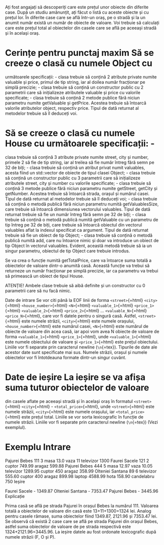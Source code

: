 Ați fost angajați să descoperiți care este prețul unor obiecte din
diferite case. După un studiu amănunțit, ați făcut o listă cu aceste
obiecte și cu prețul lor. În diferite case care se află într-un oraș, pe
o stradă și la un anumit număr există un număr de obiecte de valoare.
Voi trebuie să calculați care este prețul total al obiectelor din casele
care se află pe aceeași stradă și în același oraș.

# Cerințe pentru punctaj maxim Să se creeze o clasă cu numele Object cu
următoarele specificații: - clasa trebuie să conțină 2 atribute private
numite valuable și price, primul de tip string, iar al doilea număr
fracționar pe simplă precizie; - clasa trebuie să conțină un constructor
public cu 2 parametrii care să inițializeze atributele valuable și price
cu valorile specificate; - clasa trebuie să conțină 2 metode publice
fără niciun parametru numite getValuable și getPrice. Acestea trebuie să
întoarcă valorile atributelor object, respectiv price. Tipul de dată
returnat al metodelor trebuie să îl deduceți voi.

# Să se creeze o clasă cu numele House cu următoarele specificații: -
clasa trebuie să conțină 3 atribute private numite street, city și
number, primele 2 să fie de tip string, iar al treilea să fie număr
întreg fără semn pe 32 de biți; - clasa trebuie să conțină un atribut
privat numit valuables, acesta fiind un std::vector de obiecte de tipul
clasei Object; - clasa trebuie să conțină un constructor public cu 3
parametrii care să inițializeze atributele street, city și number cu
valorile specificate; - clasa trebuie să conțină 3 metode publice fără
niciun parametru numite getStreet, getCity și getNumber. Acestea trebuie
să întoarcă strada, orașul și numărul casei. Tipul de dată returnat al
metodelor trebuie să îl deduceți voi; - clasa trebuie să conțină o
metodă publică fără niciun parametru numită getValuablesSize, care
trebuie să întoarcă dimensiunea vectorului valuables. Tipul de dată
returnat trebuie să fie un număr întreg fără semn pe 32 de biți; - clasa
trebuie să conțină o metodă publică numită getValuable cu un parametru
de tip întreg pe 32 de biți, care trebuie să întoarcă obiectul din
vectorul valuables aflat la indexul specificat ca argument. Tipul de
dată returnat trebuie să fie un obiect de tip Object; - clasa trebuie să
conțină o metodă publică numită add, care nu întoarce nimic și doar va
introduce un obiect de tip Object în vectorul valuables. Evident,
această metodă trebuie să ia un singur parametru, obiectul de tip Object
care trebuie introdus.

Se va crea o funcție numită getTotalPrice, care va întoarce suma totală
a obiectelor de valoare dintr-o anumită casă. Această funcție va trebui
să returneze un număr fracționar pe simplă precizie, iar ca parametru va
trebui să primească un obiect de tipul House.

ATENȚIE! Ambele clase trebuie să aibă definite și un constructor cu 0
parametrii care să nu facă nimic.

Date de intrare Se vor citi până la EOF linii de forma `<street>`{=html}
`<city>`{=html} `<house_number>`{=html} `<N>`{=html}
`<valuable_1>`{=html} `<price_1>`{=html} `<valuable_2>`{=html}
`<price_2>`{=html} ... `<valuable_N>`{=html} `<price_N>`{=html}, care
vor fi datele pentru o singură casă. Astfel, `<street>`{=html} este
numele străzii, `<city>`{=html} este numele orașului,
`<house_number>`{=html} este numărul casei, `<N>`{=html} este numărul de
obiecte de valoare din acea casă, iar apoi vom avea N obiecte de valoare
de forma `<valuable_1>`{=html} `<price_1>`{=html}, unde
`<valuable_1>`{=html} este numele obiectului de valoare și
`<price_1>`{=html} este prețul obiectului. Liniile vor fi separate prin
caracterul newline (`\n`{=tex}). Tipurile de date ale acestor date sunt
specificate mai sus. Numele străzii, orașul și numele obiectelor vor fi
întotdeauna formate dintr-un singur cuvânt.

# Date de ieșire La ieșire se va afișa suma tuturor obiectelor de valoare
din casele aflate pe aceeași stradă și în același oraș în formatul
`<street>`{=html} `<city>`{=html} - `<total_price>`{=html}, unde
`<street>`{=html} este numele străzii, `<city>`{=html} este numele
orașului, iar `<total_price>`{=html} este prețul total. Liniile se vor
sorta lexicografic în funcție de numele străzii. Liniile vor fi separate
prin caracterul newline (`\n`{=tex}) (Vezi exemplul).

# Exemplu Intrare

Pajurei Bebes 111 3 masa 13.0 vaza 11 televizor 1300 Faurei Sacele 121 2
cuptor 749.99 aragaz 599.88 Pajurei Bebes 444 5 masa 12.97 vaza 10.05
televizor 1289.95 cuptor 450 aragaz 358.99 Olteniei Santana 89 6
televizor 555.60 cuptor 400 aragaz 899.98 laptop 4588.99 hota 158.90
candelabru 750 Ieșire

Faurei Sacele - 1349.87 Olteniei Santana - 7353.47 Pajurei Bebes -
3445.96 Explicație

Prima casă se află pe strada Pajurei în orașul Bebes la numărul 111.
Valoarea totală a obiectelor de valoare din casă este 13+11+1300=1324
lei. Analog pentru casele rămase, suma obiectelor fiind 1349.87, 2121.96
și 7353.47 lei. Se observă că există 2 case care se află pe strada
Pajurei din orașul Bebes, astfel suma obiectelor de valoare de pe strada
respectivă este 1324+2121.96=3445.96. La ieșire datele au fost ordonate
lexicografic după numele străzii (F, O și P).
